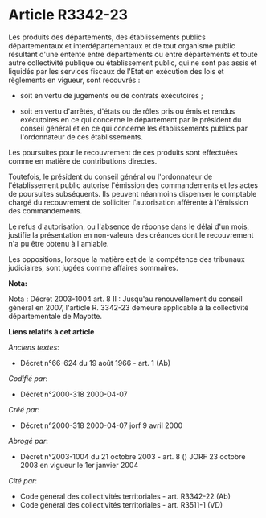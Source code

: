 # Article R3342-23

Les produits des départements, des établissements publics départementaux et interdépartementaux et de tout organisme public
résultant d'une entente entre départements ou entre départements et toute autre collectivité publique ou établissement
public, qui ne sont pas assis et liquidés par les services fiscaux de l'Etat en exécution des lois et règlements en vigueur,
sont recouvrés :

- soit en vertu de jugements ou de contrats exécutoires ;

- soit en vertu d'arrêtés, d'états ou de rôles pris ou émis et rendus exécutoires en ce qui concerne le département par le
président du conseil général et en ce qui concerne les établissements publics par l'ordonnateur de ces établissements.

Les poursuites pour le recouvrement de ces produits sont effectuées comme en matière de contributions directes.

Toutefois, le président du conseil général ou l'ordonnateur de l'établissement public autorise l'émission des commandements
et les actes de poursuites subséquents. Ils peuvent néanmoins dispenser le comptable chargé du recouvrement de solliciter
l'autorisation afférente à l'émission des commandements.

Le refus d'autorisation, ou l'absence de réponse dans le délai d'un mois, justifie la présentation en non-valeurs des
créances dont le recouvrement n'a pu être obtenu à l'amiable.

Les oppositions, lorsque la matière est de la compétence des tribunaux judiciaires, sont jugées comme affaires sommaires.

**Nota:**

Nota : Décret 2003-1004 art. 8 II : Jusqu'au renouvellement du conseil général en 2007, l'article R. 3342-23 demeure
applicable à la collectivité départementale de Mayotte.

**Liens relatifs à cet article**

_Anciens textes_:

  - Décret n°66-624 du 19 août 1966 - art. 1 (Ab)

_Codifié par_:

  - Décret n°2000-318 2000-04-07

_Créé par_:

  - Décret n°2000-318 2000-04-07 jorf 9 avril 2000

_Abrogé par_:

  - Décret n°2003-1004 du 21 octobre 2003 - art. 8 () JORF 23 octobre 2003 en vigueur le 1er janvier 2004

_Cité par_:

  - Code général des collectivités territoriales - art. R3342-22 (Ab)
  - Code général des collectivités territoriales - art. R3511-1 (VD)
